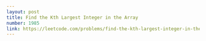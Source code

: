 ```yaml
---
layout: post
title: Find the Kth Largest Integer in the Array
number: 1985
link: https://leetcode.com/problems/find-the-kth-largest-integer-in-the-array
---
```

